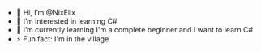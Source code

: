 - 👋 Hi, I’m @NixElix
- 👀 I’m interested in learning С#
- 🌱 I’m currently learning I'm a complete beginner and I want to learn C#
- ⚡ Fun fact: I'm in the village

<!---
NixElix/NixElix is a ✨ special ✨ repository because its `README.md` (this file) appears on your GitHub profile.
You can click the Preview link to take a look at your changes.
--->
